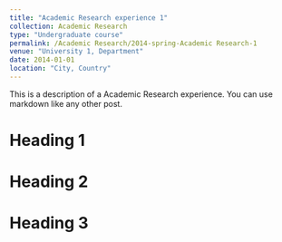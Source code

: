 ```yaml
---
title: "Academic Research experience 1"
collection: Academic Research
type: "Undergraduate course"
permalink: /Academic Research/2014-spring-Academic Research-1
venue: "University 1, Department"
date: 2014-01-01
location: "City, Country"
---
```


This is a description of a Academic Research experience. You can use markdown like any other post.

Heading 1
======

Heading 2
======

Heading 3
======